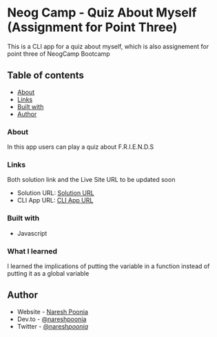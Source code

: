 # Neog Camp - Quiz About Myself (Assignment for Point Three)

This is a CLI app for a quiz about myself, which is also assignement for point three of NeogCamp Bootcamp

## Table of contents

- [About](#about)
- [Links](#links)
- [Built with](#built-with)
- [Author](#author)

### About

In this app users can play a quiz about F.R.I.E.N.D.S

### Links

Both solution link and the Live Site URL to be updated soon

- Solution URL: [Solution URL](https://github.com/nareshpoonia/)
- CLI App URL: [CLI App URL](https://replit.com/@nareshpoonia/FriendsQuiz?embed=1&output=1)

### Built with

- Javascript

### What I learned

I learned the implications of putting the variable in a function instead of putting it as a global variable

## Author

- Website - [Naresh Poonia](https://www.nareshpoonia.com)
- Dev.to - [@nareshpoonia](https://dev.to/naresh)
- Twitter - [@naresh*poonia*](https://twitter.com/naresh_poonia_)
